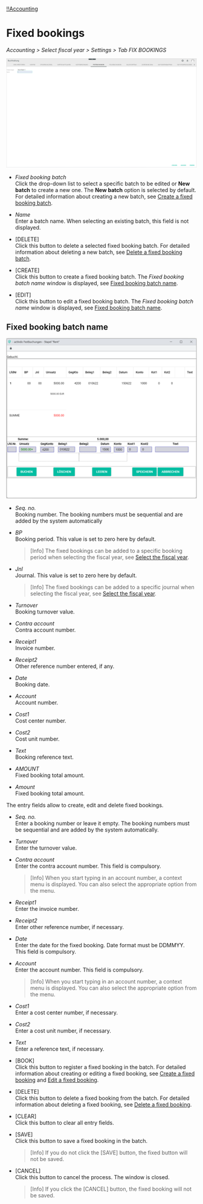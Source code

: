 [!!Accounting](RetailSuiteAccounting)

# Fixed bookings

*Accounting > Select fiscal year > Settings > Tab FIX BOOKINGS*

![Fixed bookings](/Assets/Screenshots/RetailSuiteAccounting/Settings/FixedBookings/CreateFixedBookingBatch.png "[Fixed bookings]")


- *Fixed booking batch*  
Click the drop-down list to select a specific batch to be edited or **New batch** to create a new one. The **New batch** option is selected by default. For detailed information about creating a new batch, see [Create a fixed booking batch](/RetailSuiteAccounting/Integration/06_ManageFixedBookings.md#create-a-fixed-booking-batch).

- *Name*  
Enter a batch name. When selecting an existing batch, this field is not displayed.

- [DELETE]  
Click this button to delete a selected fixed booking batch. For detailed information about deleting a new batch, see [Delete a fixed booking batch](/RetailSuiteAccounting/Integration/06_ManageFixedBookings.md#delete-a-fixed-booking-batch).

- [CREATE]  
Click this button to create a fixed booking batch. The *Fixed booking batch name* window is displayed, see [Fixed booking batch name](#fixed-booking-batch-name).

- [EDIT]  
Click this button to edit a fixed booking batch. The *Fixed booking batch name* window is displayed, see [Fixed booking batch name](#fixed-booking-batch-name).


## Fixed booking batch name

![Fixed booking batch name](/Assets/Screenshots/RetailSuiteAccounting/Settings/FixedBookings/FixedBookingBatch.png "[Fixed booking batch name]")


- *Seq. no.*  
Booking number. The booking numbers must be sequential and are added by the system automatically

- *BP*  
Booking period. This value is set to zero here by default.  

  > [Info] The fixed bookings can be added to a specific booking period when selecting the fiscal year, see [Select the fiscal year](/RetailSuiteAccounting/Operation/01_SelectFiscalYear.md).

- *Jnl*  
Journal. This value is set to zero here by default.  

  > [Info] The fixed bookings can be added to a specific journal when selecting the fiscal year, see [Select the fiscal year](/RetailSuiteAccounting/Operation/01_SelectFiscalYear.md).

- *Turnover*  
Booking turnover value.  

- *Contra account*  
Contra account number.

- *Receipt1*  
Invoice number.

- *Receipt2*  
Other reference number entered, if any.

- *Date*  
Booking date.

- *Account*  
Account number.

- *Cost1*  
Cost center number.

- *Cost2*  
Cost unit number.

- *Text*  
Booking reference text.

- *AMOUNT*  
Fixed booking total amount.


- *Amount*  
Fixed booking total amount.

[comment]: <> (Unterschied zwischen AMOUNT und Amount?)


The entry fields allow to create, edit and delete fixed bookings.

- *Seq. no.*    
Enter a booking number or leave it empty. The booking numbers must be sequential and are added by the system automatically.

- *Turnover*  
Enter the turnover value.

- *Contra account*  
Enter the contra account number. This field is compulsory.

  > [Info]  When you start typing in an account number, a context menu is displayed. You can also select the appropriate option from the menu.

- *Receipt1*  
Enter the invoice number.

- *Receipt2*  
Enter other reference number, if necessary.

- *Date*  
Enter the date for the fixed booking. Date format must be DDMMYY. This field is compulsory.

- *Account*  
Enter the account number. This field is compulsory.  

  > [Info]  When you start typing in an account number, a context menu is displayed. You can also select the appropriate option from the menu.


- *Cost1*  
Enter a cost center number, if necessary.

- *Cost2*  
Enter a cost unit number, if necessary.

- *Text*  
Enter a reference text, if necessary.  



- [BOOK]  
Click this button to register a fixed booking in the batch. For detailed information about creating or editing a fixed booking, see [Create a fixed booking](/RetailSuiteAccounting/Integration/06_ManageFixedBookings.md#create-a-fixed-booking) and [Edit a fixed booking](/RetailSuiteAccounting/Integration/06_ManageFixedBookings.md#edit-a-fixed-booking).

- [DELETE]  
Click this button to delete a fixed booking from the batch. For detailed information about deleting a fixed booking, see [Delete a fixed booking](/RetailSuiteAccounting/Integration/06_ManageFixedBookings.md#delete-a-fixed-booking).

- [CLEAR]  
Click this button to clear all entry fields.

- [SAVE]  
Click this button to save a fixed booking in the batch.

  > [Info] If you do not click the [SAVE] button, the fixed button will not be saved.

- [CANCEL]  
Click this button to cancel the process. The window is closed.

  > [Info] If you click the [CANCEL] button, the fixed booking will not be saved.
